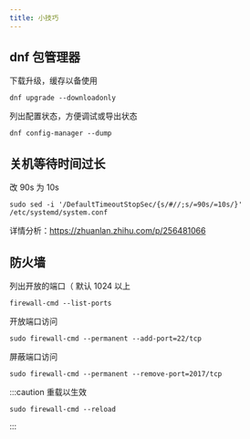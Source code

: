 ```yaml
---
title: 小技巧
---
```


## dnf 包管理器

下载升级，缓存以备使用

    dnf upgrade --downloadonly

列出配置状态，方便调试或导出状态

    dnf config-manager --dump

## 关机等待时间过长

改 90s 为 10s

    sudo sed -i '/DefaultTimeoutStopSec/{s/#//;s/=90s/=10s/}' /etc/systemd/system.conf

详情分析：https://zhuanlan.zhihu.com/p/256481066

<!-- todo: select text copy -->

## 防火墙

列出开放的端口（ 默认 1024 以上

    firewall-cmd --list-ports

开放端口访问

    sudo firewall-cmd --permanent --add-port=22/tcp

屏蔽端口访问

    sudo firewall-cmd --permanent --remove-port=2017/tcp

:::caution 重载以生效

    sudo firewall-cmd --reload

:::
